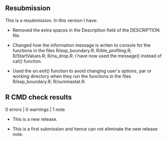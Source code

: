 ## Resubmission

This is a resubmission. In this version I have:

* Removed the extra spaces in the Description field of the DESCRIPTION file.

* Changed how the information message is writen to console for the functions in the files
  R/exp_boundary.R; R/ble_profiling.R; R/StartValues.R; R/na_drop.R. I have now used the
  message() instead of cat() function.

* Used the on.exit() function to avoid changing user's options, par or working directory
  when they run the functions in the files R/exp_boundary.R; R/summastat.R.


## R CMD check results

0 errors | 0 warnings | 1 note

* This is a new release.

- This is a first submission and hence can not eliminate the new release note.


